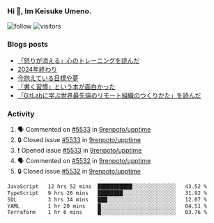### Hi 👋, Im Keisuke Umeno.

<!--
**9renpoto/9renpoto** is a ✨ _special_ ✨ repository because its `README.md` (this file) appears on your GitHub profile.

Here are some ideas to get you started:

- 🔭 I’m currently working on ...
- 🌱 I’m currently learning ...
- 👯 I’m looking to collaborate on ...
- 🤔 I’m looking for help with ...
- 💬 Ask me about ...
- 📫 How to reach me: ...
- 😄 Pronouns: ...
- ⚡ Fun fact: ...
-->

![follow](https://img.shields.io/github/followers/9renpoto?label=Follow&style=social)
![visitors](https://komarev.com/ghpvc/?username=9renpoto&label=Profile%20views&color=0e75b6&style=flat)

### Blogs posts

<!-- BLOG-POST-LIST:START -->
- [「怒りが消える」心のトレーニングを読んだ](https://9renpoto.win/entry/2025/02/01/anger-management)
- [2024年終わり](https://9renpoto.win/entry/2024/12/31/2024-end)
- [今抱えている目標や夢](https://9renpoto.win/entry/2024/12/02/objective)
- [「書く習慣」という本が面白かった](https://9renpoto.win/entry/2024/11/11/leave_a_feeling_sad)
- [「GitLabに学ぶ世界最先端のリモート組織のつくりかた」を読んだ](https://9renpoto.win/entry/2024/09/10/remote_organization)
<!-- BLOG-POST-LIST:END -->

### Activity

<!--START_SECTION:activity-->
1. 🗣 Commented on [#5533](https://github.com/9renpoto/upptime/issues/5533#issuecomment-2675522263) in [9renpoto/upptime](https://github.com/9renpoto/upptime)
2. 🔒 Closed issue [#5533](https://github.com/9renpoto/upptime/issues/5533) in [9renpoto/upptime](https://github.com/9renpoto/upptime)
3. ❗ Opened issue [#5533](https://github.com/9renpoto/upptime/issues/5533) in [9renpoto/upptime](https://github.com/9renpoto/upptime)
4. 🗣 Commented on [#5532](https://github.com/9renpoto/upptime/issues/5532#issuecomment-2675494505) in [9renpoto/upptime](https://github.com/9renpoto/upptime)
5. 🔒 Closed issue [#5532](https://github.com/9renpoto/upptime/issues/5532) in [9renpoto/upptime](https://github.com/9renpoto/upptime)
<!--END_SECTION:activity-->

<!--START_SECTION:waka-->

```txt
JavaScript   12 hrs 52 mins  ███████████░░░░░░░░░░░░░░   43.52 %
TypeScript   9 hrs 26 mins   ████████░░░░░░░░░░░░░░░░░   31.92 %
SQL          3 hrs 34 mins   ███░░░░░░░░░░░░░░░░░░░░░░   12.07 %
YAML         1 hr 20 mins    █░░░░░░░░░░░░░░░░░░░░░░░░   04.51 %
Terraform    1 hr 6 mins     █░░░░░░░░░░░░░░░░░░░░░░░░   03.76 %
```

<!--END_SECTION:waka-->
